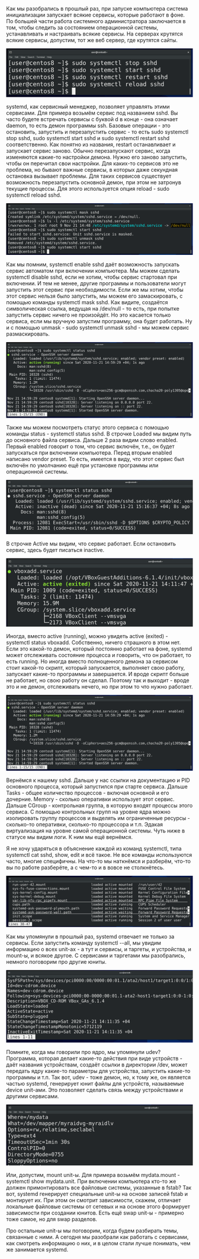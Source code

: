 Как мы разобрались в прошлый раз, при запуске компьютера система инициализации запускает всякие сервисы, которые работают в фоне. По большей части работа системного администратора заключается в том, чтобы следить за состоянием операционной системы, устанавливать и настраивать всякие сервисы. На серверах крутятся всякие сервисы, допустим, тот же веб сервер,  где крутятся сайты. 

![](images/35/basicops.png)

systemd, как сервисный менеджер, позволяет управлять этими сервисами. Для примера возьмём сервис под названием sshd. Вы часто будете встречать сервисы с буквой d в конце - она означает daemon, то есть демон программы ssh. Базовые операции - это остановить, запустить и перезапустить сервис - то есть sudo systemctl stop sshd, sudo systemctl start sshd и sudo systemctl restart sshd соответственно. Как понятно из названия, restart останавливает и запускает сервис заново. Обычно перезапускают сервис, когда изменяются какие-то настройки демона. Нужно его заново запустить, чтобы он перечитал свои настройки. Для каких-то сервисов это не проблема, но бывают важные сервисы, в которых даже секундная остановка вызывает проблемы. Для таких сервисов существует возможность перезапустить основной демон, при этом не затронув текущие процессы. Для этого используется опция reload - sudo systemctl reload sshd.

![](images/35/mask.png)

Как мы помним, systemctl enable sshd даёт возможность запускать сервис автоматом при включении компьютера. Мы можем сделать systemctl disable sshd, если не хотим, чтобы сервис стартовал при включении. И тем не менее, другие программы и пользователи могут запустить этот сервис при необходимости. Если же мы хотим, чтобы этот сервис нельзя было запустить, мы можем его замаскировать, с помощью команды systemctl mask sshd. Как видите, создаётся символическая ссылка, ведущая на /dev/null - то есть, при попытке запустить сервис ничего не произойдёт. Но это касается только сервиса, если мы вручную запустим программу, она будет работать. Ну и с помощью unmask - sudo systemctl unmask sshd - мы можем сервис размаскировать.

![](images/35/status.png)

Также мы можем посмотреть статус этого сервиса с помощью команды status - systemctl status sshd. В строчке Loaded мы видим путь до основного файла сервиса. Дальше 2 раза видим слово enabled. Первый enabled говорит о том, что сервис включён, т.е., он будет запускаться при включении компьютера. Перед вторым enabled написано vendor preset. То есть, имеется в виду, что этот сервис был включён по умолчанию ещё при установке программы или операционной системы. 

![](images/35/statusstop.png)

В строчке Active мы видим, что сервис работает. Если остановить сервис, здесь будет писаться inactive. 

![](images/35/exited.png)

Иногда, вместо active (running), можно увидеть active (exited) - systemctl status vboxadd. Собственно, ничего страшного в этом нет. Если это какой-то демон, который постоянно работает на фоне, systemd может отслеживать состояние процесса и говорить, что он работает, то есть running. Но иногда вместо полноценного демона за сервисом стоит какой-то скрипт, который запускается, выполняет свою работу, запускает какие-то программы и завершается. И вроде скрипт больше не работает, но свою работу он сделал. Поэтому так и выходит - вроде это и не демон, отслеживать нечего, но при этом то что нужно работает. 

![](images/35/status.png)

Вернёмся к нашему sshd. Дальше у нас ссылки на документацию и PID основного процесса, который запустился при старте сервиса. Дальше Tasks - общее количество процессов - включая основной и его дочерние. Memory  - сколько  оперативки использует этот сервис. Дальше CGroup - контрольная группа, в которую входят процессы этого сервиса. С помощью контрольных групп на уровне ядра можно изолировать группу процессов и выделять им ограниченные ресурсы - сколько-то оперативки, сколько-то процессора и т.п. Эдакая виртуализация на уровне самой операционной системы. Чуть ниже в статусе мы видим логи. К ним мы ещё вернёмся.

Я не хочу ударяться в объяснение каждой из команд systemctl, типа systemctl cat sshd, show, edit и всё такое. Не все команды используются часто, многие специфичны. На что-то мы наткнёмся и разберём, что-то вы по работе разберёте, а с чем-то и в вовсе не столкнётесь.

![](images/35/systemd.png)

Как мы упомянули в прошлый раз, systemd отвечает не только за сервисы. Если запустить команду systemctl --all, мы увидим информацию о всех unit-ах - а тут и сервисы, и таргеты, и устройства, и mount-ы, и всякое другое. С сервисами и таргетами мы разобрались, немного поговорим про другие юниты. 

![](images/35/udev.png)

Помните, когда мы говорили про ядро, мы упомянули udev? Программа, которая делает какие-то действия при виде устройств - даёт названия устройствам, создаёт ссылки в директории /dev, может передать ядру какие-то параметры для устройства, запустить какие-то программы и т.п. Так вот, udev - тоже демон, но, к тому же, он является частью systemd, генерирует юнит файлы для устройств, называемые device unit-ами. Это позволяет сделать связь между устройствами и другими сервисами.

![](images/35/mount.png)

Или, допустим, mount unit-ы. Для примера возьмём mydata.mount - systemctl show mydata.unit. При включении компьютера кто-то же должен примонтировать все файловые системы, указанные в fstab? Так вот, systemd генерирует специальные unit-ы на основе записей fstab и монтирует их. При этом он смотрит зависимости, скажем, отличает локальные файловые системы от сетевых и на основе этого формирует зависимости при создании юнитов. Есть ещё swap unit-ы - примерно тоже самое, но для swap разделов.

Про остальные unit-ы мы поговорим, когда будем разбирать темы, связанные с ними. А сегодня мы разобрали как работать с сервисами, как смотреть информацию о них, и в целом стали лучше понимать, чем же занимается systemd. 